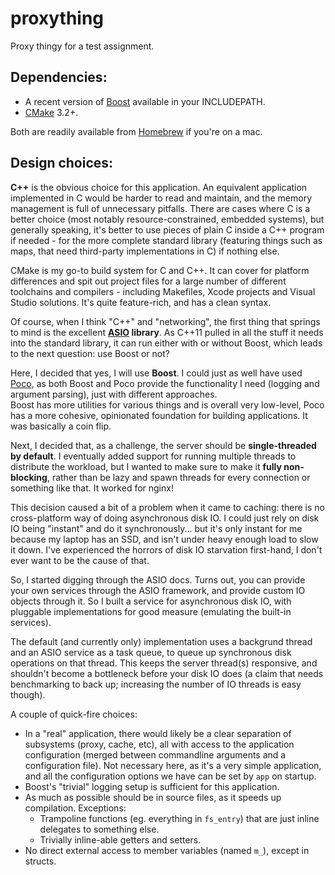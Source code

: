 proxything
==========

Proxy thingy for a test assignment.

Dependencies:
-------------

* A recent version of [Boost](http://www.boost.org/) available in your INCLUDEPATH.
* [CMake](https://cmake.org/) 3.2+.

Both are readily available from [Homebrew](http://brew.sh/) if you're on a mac.

Design choices:
---------------

**C++** is the obvious choice for this application. An equivalent application implemented in C would be harder to read and maintain, and the memory management is full of unnecessary pitfalls. There are cases where C is a better choice (most notably resource-constrained, embedded systems), but generally speaking, it's better to use pieces of plain C inside a C++ program if needed - for the more complete standard library (featuring things such as maps, that need third-party implementations in C) if nothing else.

CMake is my go-to build system for C and C++. It can cover for platform differences and spit out project files for a large number of different toolchains and compilers - including Makefiles, Xcode projects and Visual Studio solutions. It's quite feature-rich, and has a clean syntax.

Of course, when I think "C++" and "networking", the first thing that springs to mind is the excellent **[ASIO](http://think-async.com/) library**. As C++11 pulled in all the stuff it needs into the standard library, it can run either with or without Boost, which leads to the next question: use Boost or not?

Here, I decided that yes, I will use **Boost**. I could just as well have used [Poco](http://pocoproject.org/), as both Boost and Poco provide the functionality I need (logging and argument parsing), just with different approaches.  
Boost has more utilities for various things and is overall very low-level, Poco has a more cohesive, opinionated foundation for building applications. It was basically a coin flip.

Next, I decided that, as a challenge, the server should be **single-threaded by default**. I eventually added support for running multiple threads to distribute the workload, but I wanted to make sure to make it **fully non-blocking**, rather than be lazy and spawn threads for every connection or something like that. It worked for nginx!

This decision caused a bit of a problem when it came to caching: there is no cross-platform way of doing asynchronous disk IO. I could just rely on disk IO being "instant" and do it synchronously... but it's only instant for me because my laptop has an SSD, and isn't under heavy enough load to slow it down. I've experienced the horrors of disk IO starvation first-hand, I don't ever want to be the cause of that.

So, I started digging through the ASIO docs. Turns out, you can provide your own services through the ASIO framework, and provide custom IO objects through it. So I built a service for asynchronous disk IO, with pluggable implementations for good measure (emulating the built-in services).

The default (and currently only) implementation uses a backgrund thread and an ASIO service as a task queue, to queue up synchronous disk operations on that thread. This keeps the server thread(s) responsive, and shouldn't become a bottleneck before your disk IO does (a claim that needs benchmarking to back up; increasing the number of IO threads is easy though).

A couple of quick-fire choices:

* In a "real" application, there would likely be a clear separation of subsystems (proxy, cache, etc), all with access to the application configuration (merged between commandline arguments and a configuration file). Not necessary here, as it's a very simple application, and all the configuration options we have can be set by `app` on startup.
* Boost's "trivial" logging setup is sufficient for this application.
* As much as possible should be in source files, as it speeds up compilation. Exceptions:
    * Trampoline functions (eg. everything in `fs_entry`) that are just inline delegates to something else.
    * Trivially inline-able getters and setters.
* No direct external access to member variables (named `m_`), except in structs.
